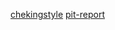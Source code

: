 [chekingstyle](http://htmlpreview.github.io/?https://github.com/teiran/Sudoku/blob/master/sudoku/target/site/checkstyle.html)
[pit-report](http://htmlpreview.github.io/?https://github.com/teiran/Sudoku/blob/master/sudoku/target/pit-reports/201608112213/index.html)
